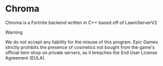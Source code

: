 # Chroma
Chroma is a Fortnite backend written in C++ based off of LawinServerV2

> [!WARNING]
> We do not accept any liability for the misuse of this program. Epic Games strictly prohibits the presence of cosmetics not bought from the game's official item shop on private servers, as it breaches the End User License Agreement (EULA).